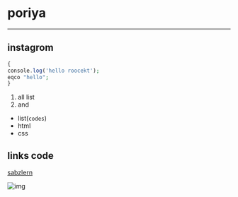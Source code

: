 # poriya
___

## instagrom
```php
{
console.log('hello roocekt');
eqco "hello";
}
```
1. all list
2. and
- list(`codes`)
 - html
 - css
## links code 

[sabzlern](https://sabzlearn.ir/lesson/43-25686/)

![img](https://encrypted-tbn0.gstatic.com/images?q=tbn:ANd9GcQM_Es1rxOm3WycdZYzlq2CoFEL9Yqymb7UWQ&usqp=CAU)